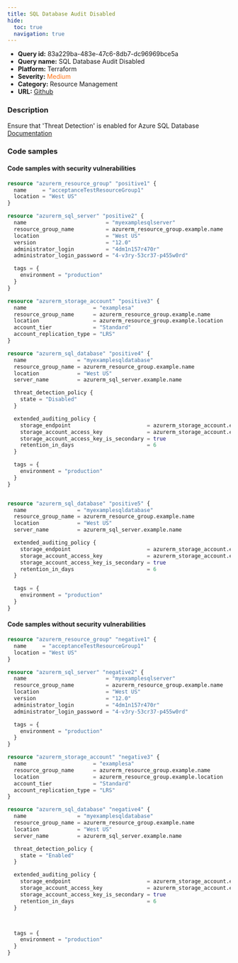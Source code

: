 ```yaml
---
title: SQL Database Audit Disabled
hide:
  toc: true
  navigation: true
---
```


<style>
  .highlight .hll {
    background-color: #ff171742;
  }
  .md-content {
    max-width: 1100px;
    margin: 0 auto;
  }
</style>

-   **Query id:** 83a229ba-483e-47c6-8db7-dc96969bce5a
-   **Query name:** SQL Database Audit Disabled
-   **Platform:** Terraform
-   **Severity:** <span style="color:#ff7213">Medium</span>
-   **Category:** Resource Management
-   **URL:** [Github](https://github.com/Checkmarx/kics/tree/master/assets/queries/terraform/azure/sql_database_audit_disabled)

### Description
Ensure that 'Threat Detection' is enabled for Azure SQL Database<br>
[Documentation](https://www.terraform.io/docs/providers/azurerm/r/sql_database.html)

### Code samples
#### Code samples with security vulnerabilities
```tf title="Positive test num. 1 - tf file" hl_lines="50 34"
resource "azurerm_resource_group" "positive1" {
  name     = "acceptanceTestResourceGroup1"
  location = "West US"
}

resource "azurerm_sql_server" "positive2" {
  name                         = "myexamplesqlserver"
  resource_group_name          = azurerm_resource_group.example.name
  location                     = "West US"
  version                      = "12.0"
  administrator_login          = "4dm1n157r470r"
  administrator_login_password = "4-v3ry-53cr37-p455w0rd"

  tags = {
    environment = "production"
  }
}

resource "azurerm_storage_account" "positive3" {
  name                     = "examplesa"
  resource_group_name      = azurerm_resource_group.example.name
  location                 = azurerm_resource_group.example.location
  account_tier             = "Standard"
  account_replication_type = "LRS"
}

resource "azurerm_sql_database" "positive4" {
  name                = "myexamplesqldatabase"
  resource_group_name = azurerm_resource_group.example.name
  location            = "West US"
  server_name         = azurerm_sql_server.example.name

  threat_detection_policy {
    state = "Disabled"
  }

  extended_auditing_policy {
    storage_endpoint                        = azurerm_storage_account.example.primary_blob_endpoint
    storage_account_access_key              = azurerm_storage_account.example.primary_access_key
    storage_account_access_key_is_secondary = true
    retention_in_days                       = 6
  }

  tags = {
    environment = "production"
  }
}


resource "azurerm_sql_database" "positive5" {
  name                = "myexamplesqldatabase"
  resource_group_name = azurerm_resource_group.example.name
  location            = "West US"
  server_name         = azurerm_sql_server.example.name

  extended_auditing_policy {
    storage_endpoint                        = azurerm_storage_account.example.primary_blob_endpoint
    storage_account_access_key              = azurerm_storage_account.example.primary_access_key
    storage_account_access_key_is_secondary = true
    retention_in_days                       = 6
  }

  tags = {
    environment = "production"
  }
}
```


#### Code samples without security vulnerabilities
```tf title="Negative test num. 1 - tf file"
resource "azurerm_resource_group" "negative1" {
  name     = "acceptanceTestResourceGroup1"
  location = "West US"
}

resource "azurerm_sql_server" "negative2" {
  name                         = "myexamplesqlserver"
  resource_group_name          = azurerm_resource_group.example.name
  location                     = "West US"
  version                      = "12.0"
  administrator_login          = "4dm1n157r470r"
  administrator_login_password = "4-v3ry-53cr37-p455w0rd"

  tags = {
    environment = "production"
  }
}

resource "azurerm_storage_account" "negative3" {
  name                     = "examplesa"
  resource_group_name      = azurerm_resource_group.example.name
  location                 = azurerm_resource_group.example.location
  account_tier             = "Standard"
  account_replication_type = "LRS"
}

resource "azurerm_sql_database" "negative4" {
  name                = "myexamplesqldatabase"
  resource_group_name = azurerm_resource_group.example.name
  location            = "West US"
  server_name         = azurerm_sql_server.example.name

  threat_detection_policy {
    state = "Enabled"
  }

  extended_auditing_policy {
    storage_endpoint                        = azurerm_storage_account.example.primary_blob_endpoint
    storage_account_access_key              = azurerm_storage_account.example.primary_access_key
    storage_account_access_key_is_secondary = true
    retention_in_days                       = 6
  }



  tags = {
    environment = "production"
  }
}
```
